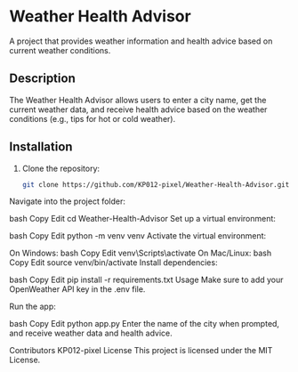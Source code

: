 # Weather Health Advisor

A project that provides weather information and health advice based on current weather conditions.

## Description

The Weather Health Advisor allows users to enter a city name, get the current weather data, and receive health advice based on the weather conditions (e.g., tips for hot or cold weather).

## Installation

1. Clone the repository:
   ```bash
   git clone https://github.com/KP012-pixel/Weather-Health-Advisor.git
Navigate into the project folder:

bash
Copy
Edit
cd Weather-Health-Advisor
Set up a virtual environment:

bash
Copy
Edit
python -m venv venv
Activate the virtual environment:

On Windows:
bash
Copy
Edit
venv\Scripts\activate
On Mac/Linux:
bash
Copy
Edit
source venv/bin/activate
Install dependencies:

bash
Copy
Edit
pip install -r requirements.txt
Usage
Make sure to add your OpenWeather API key in the .env file.

Run the app:

bash
Copy
Edit
python app.py
Enter the name of the city when prompted, and receive weather data and health advice.

Contributors
KP012-pixel
License
This project is licensed under the MIT License.
